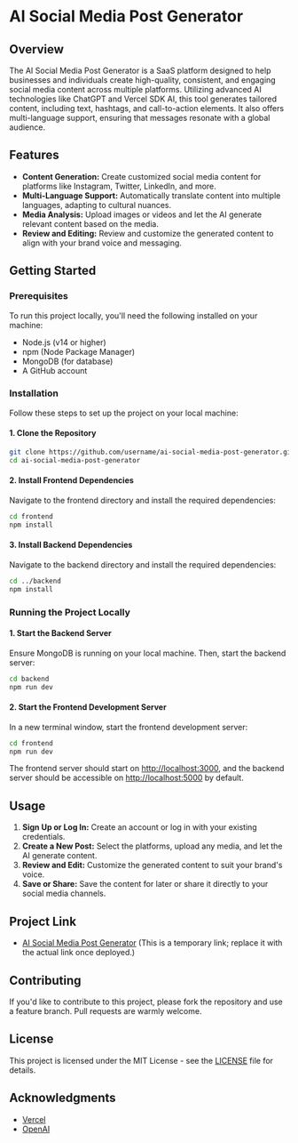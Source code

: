 # AI Social Media Post Generator

## Overview

The AI Social Media Post Generator is a SaaS platform designed to help businesses and individuals create high-quality, consistent, and engaging social media content across multiple platforms. Utilizing advanced AI technologies like ChatGPT and Vercel SDK AI, this tool generates tailored content, including text, hashtags, and call-to-action elements. It also offers multi-language support, ensuring that messages resonate with a global audience.

## Features

- **Content Generation:** Create customized social media content for platforms like Instagram, Twitter, LinkedIn, and more.
- **Multi-Language Support:** Automatically translate content into multiple languages, adapting to cultural nuances.
- **Media Analysis:** Upload images or videos and let the AI generate relevant content based on the media.
- **Review and Editing:** Review and customize the generated content to align with your brand voice and messaging.

## Getting Started

### Prerequisites

To run this project locally, you'll need the following installed on your machine:

- Node.js (v14 or higher)
- npm (Node Package Manager)
- MongoDB (for database)
- A GitHub account

### Installation

Follow these steps to set up the project on your local machine:

#### 1. Clone the Repository

```bash
git clone https://github.com/username/ai-social-media-post-generator.git
cd ai-social-media-post-generator
```

#### 2. Install Frontend Dependencies

Navigate to the frontend directory and install the required dependencies:

```bash
cd frontend
npm install
```

#### 3. Install Backend Dependencies

Navigate to the backend directory and install the required dependencies:

```bash
cd ../backend
npm install
```

### Running the Project Locally

#### 1. Start the Backend Server

Ensure MongoDB is running on your local machine. Then, start the backend server:

```bash
cd backend
npm run dev
```

#### 2. Start the Frontend Development Server

In a new terminal window, start the frontend development server:

```bash
cd frontend
npm run dev
```

The frontend server should start on [http://localhost:3000](http://localhost:3000), and the backend server should be accessible on [http://localhost:5000](http://localhost:5000) by default.

## Usage

1. **Sign Up or Log In:** Create an account or log in with your existing credentials.
2. **Create a New Post:** Select the platforms, upload any media, and let the AI generate content.
3. **Review and Edit:** Customize the generated content to suit your brand's voice.
4. **Save or Share:** Save the content for later or share it directly to your social media channels.

## Project Link

- [AI Social Media Post Generator](https://example.com) (This is a temporary link; replace it with the actual link once deployed.)

## Contributing

If you'd like to contribute to this project, please fork the repository and use a feature branch. Pull requests are warmly welcome.

## License

This project is licensed under the MIT License - see the [LICENSE](LICENSE) file for details.

## Acknowledgments

- [Vercel](https://vercel.com)
- [OpenAI](https://openai.com)

